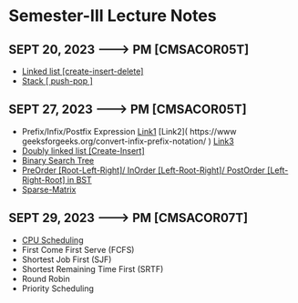 # Semester-III Lecture Notes

## SEPT 20, 2023 ---> PM [CMSACOR05T]

  - [Linked list [create-insert-delete]](https://www.tutorialspoint.com/data_structures_algorithms/linked_list_algorithms.htm)
  - [Stack [ push-pop ]]( https://www.tutorialspoint.com/data_structures_algorithms/stack_algorithm.htm )

## SEPT 27, 2023 ---> PM [CMSACOR05T]

  - Prefix/Infix/Postfix Expression [Link1]( https://www.geeksforgeeks.org/convert-infix-expression-to-postfix-expression/ ) [Link2]( https://www geeksforgeeks.org/convert-infix-prefix-notation/ ) [Link3]( https://www.geeksforgeeks.org/evaluation-of-postfix-expression/ )
  - [Doubly linked list [Create-Insert]]( https://www.javatpoint.com/doubly-linked-list )
  - [Binary Search Tree]( https://www.geeksforgeeks.org/binary-search-tree-data-structure/ )
  - [PreOrder [Root-Left-Right]/ InOrder [Left-Root-Right]/ PostOrder [Left-Right-Root] in BST]( https://www.geeksforgeeks.org/tree-traversals-inorder-preorder-and-postorder/ )
  - [Sparse-Matrix]( https://www.geeksforgeeks.org/sparse-matrix-representation/ )

## SEPT 29, 2023 ---> PM [CMSACOR07T]

  - [CPU Scheduling]( https://www.geeksforgeeks.org/cpu-scheduling-in-operating-systems/ )
  - First Come First Serve (FCFS)
  - Shortest Job First (SJF)
  - Shortest Remaining Time First (SRTF)
  - Round Robin
  - Priority Scheduling
